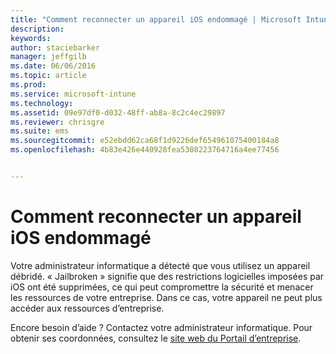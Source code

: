 ```yaml
---
title: "Comment reconnecter un appareil iOS endommagé | Microsoft Intune"
description: 
keywords: 
author: staciebarker
manager: jeffgilb
ms.date: 06/06/2016
ms.topic: article
ms.prod: 
ms.service: microsoft-intune
ms.technology: 
ms.assetid: 09e97df0-d032-48ff-ab8a-8c2c4ec29897
ms.reviewer: chrisgre
ms.suite: ems
ms.sourcegitcommit: e52ebdd62ca68f1d9226def654961075400184a8
ms.openlocfilehash: 4b83e426e440928fea5308223764716a4ee77456


---
```


# Comment reconnecter un appareil iOS endommagé
Votre administrateur informatique a détecté que vous utilisez un appareil débridé. « Jailbroken » signifie que des restrictions logicielles imposées par iOS ont été supprimées, ce qui peut compromettre la sécurité et menacer les ressources de votre entreprise. Dans ce cas, votre appareil ne peut plus accéder aux ressources d’entreprise.

Encore besoin d’aide ? Contactez votre administrateur informatique. Pour obtenir ses coordonnées, consultez le [site web du Portail d’entreprise](http://portal.manage.microsoft.com).




<!--HONumber=Jun16_HO2-->


